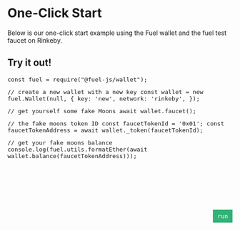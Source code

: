 One-Click Start
===

Below is our one-click start example using the Fuel wallet and the fuel test faucet on Rinkeby.

Try it out!
---

<style type="text/css" media="screen">
    #editor {
      min-height: 300px;
      width: 100%;
      font: 13px/normal 'Ubuntu Mono', 'Monaco', 'Menlo', 'Consolas', 'source-code-pro', monospace!important;
    }

    .ace_scroller {
      border-radius: 4px!important;
      border: 1px solid #F1F1F1!important;
    }

    .ace_gutter-active-line {
      display: none;
    }

    .ace_gutter-layer {
      margin-top: 8px!important;
    }

    .ace_identifier {
      color:#625666!important;
    }

    .ace_string {
      color:#dd6546!important;
    }

    .ace_comment {
      color:#978998!important;
    }

    .ace_gutter {
      background: #FFF!important;
    }

    .ace_gutter-cell {
      color: rgba(151,137,152,.5)!important;
    }

    .ace_keyword {
      color:#4a91e2!important;
    }

    .ace_type {
      color:#4a91e2!important;
    }

    .run-wrapper {
      flex-direction: row;
      display: flex;
      justify-content: flex-end;
    }

    .run {
      background: #33b277;
      color: #FFF;
      width: 30px;
      text-align: center;
      font: 13px/normal 'Ubuntu Mono', 'Monaco', 'Menlo', 'Consolas', 'source-code-pro', monospace!important;
      cursor: pointer;
      font-size: bold;
      padding: 7px;
    }

    #run-console {
      width: 100%;
    }

    .run-console-entry {
      margin-left: 50px;
      margin-top: 10px;
      border-radius: 4px!important;
      border: 1px solid #F1F1F1!important;
      padding: 8px;
      background: #f9f8f7;
    }

</style>

<div id="editor">const fuel = require("@fuel-js/wallet");

// create a new wallet with a new key
const wallet = new fuel.Wallet(null, {
  key: 'new',
  network: 'rinkeby',
});

// get yourself some fake Moons
await wallet.faucet();

// the fake moons token ID
const faucetTokenId = '0x01';
const faucetTokenAddress = await wallet._token(faucetTokenId);

// get your fake moons balance
console.log(fuel.utils.formatEther(await wallet.balance(faucetTokenAddress)));
</div>

<div class="run-wrapper">
  <div id="run" class="run">run</div>
</div>
<div id="run-console"></div>

<script src="https://cdnjs.cloudflare.com/ajax/libs/ace/1.3.3/ace.js" type="text/javascript" charset="utf-8"></script>
<script>
  var editor = ace.edit("editor");
  editor.setTheme("ace/theme/chrome");
  editor.setFontSize("15px");
  editor.setOption("highlightActiveLine", false);
  editor.session.setMode("ace/mode/javascript");
  editor.setShowPrintMargin(false);
  editor.session.setUseWorker(false);
  editor.renderer.setPadding(8);

  document.getElementById('run').addEventListener('click', () => {
    const code = editor.getValue()
      .replace('require("@fuel-js/wallet")', 'window.fuel')
      .replace(/console.log/g, "window.consoleLog");

    try {
      eval(`
      (async () => {
        ${code}
      })();
      `);

    } catch (error) {
      window.consoleError(error);
    }
  });
</script>

<!--
<script src="https://embed.runkit.com" data-element-id="my-element"></script>

<div id="my-element">
const fuel = require("@fuel-js/wallet");

const provider = null; // window.web3.currentProvider

const wallet = new fuel.Wallet(provider, {
  key: 'new',
  network: 'rinkeby',
});

await wallet.faucet();
</div>
-->
